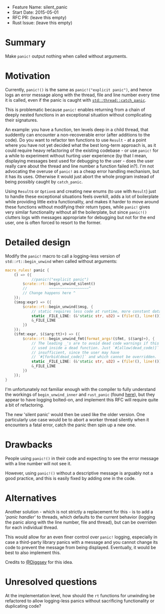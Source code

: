 - Feature Name: silent_panic
- Start Date: 2015-05-01
- RFC PR: (leave this empty)
- Rust Issue: (leave this empty)

# Summary

Make `panic!` output nothing when called without arguments.

# Motivation

Currently, `panic!()` is the same as `panic!("explicit panic")`, and hence logs an error message along with the thread, file and line number every time it is called, even if the panic is caught with [`std::thread::catch_panic`](http://doc.rust-lang.org/nightly/std/thread/fn.catch_panic.html). 

This is problematic because `panic!` enables returning from a chain of deeply nested functions in an exceptional situation without complicating their signatures.

An example: you have a function, ten levels deep in a child thread, that suddently can encounter a non-recoverable error (after additions to the code). Do you want to refactor ten functions to use `Result` - at a point where you have not yet decided what the best long-term approach is, as it could require heavy refactoring of the existing codebase - or use `panic!` for a while to experiment without hurting user experience (by that I mean, displaying messages best used for debugging to the user - does the user really care about the thread and line number a function failed in?). I'm not advocating the overuse of `panic!` as a cheap error handling mechanism, but it has its uses. Otherwise it would just abort the whole program instead of being possibly caught by `catch_panic`.

Using `Result`s or `Option`s and creating new enums (to use with `Result`) just to handle these exceptional situations feels overkill, adds a lot of boilerplate while providing little extra functionality, and makes it harder to move around these functions without modifying their return types, while `panic!` gives very similar functionality without all the boilerplate, but since `panic!()` clutters logs with messages appropriate for debugging but not for the end user, one is often forced to resort to the former.



# Detailed design

Modify the `panic!` macro to call a logging-less version of `std::rt::begin_unwind` when called without arguments:

```rust
macro_rules! panic {
    () => ({
    		//panic!("explicit panic")
        $crate::rt::begin_unwind_silent()
        //          ~~~~~~~~~~~~~~~~~~^
        // Change happens here ^
    });
    ($msg:expr) => ({
        $crate::rt::begin_unwind($msg, {
            // static requires less code at runtime, more constant data
            static _FILE_LINE: (&'static str, u32) = (file!(), line!());
            &_FILE_LINE
        })
    });
    ($fmt:expr, $($arg:tt)+) => ({
        $crate::rt::begin_unwind_fmt(format_args!($fmt, $($arg)+), {
            // The leading _'s are to avoid dead code warnings if this is
            // used inside a dead function. Just `#[allow(dead_code)]` is
            // insufficient, since the user may have
            // `#[forbid(dead_code)]` and which cannot be overridden.
            static _FILE_LINE: (&'static str, u32) = (file!(), line!());
            &_FILE_LINE
        })
    });
}
```

I'm unfortunately not familiar enough with the compiler to fully understand the workings of `begin_unwind_inner` and `rust_panic` (found [here](https://github.com/rust-lang/rust/blob/master/src/libstd/rt/unwind.rs)), but they appear to have logging bolted-on, and implement this RFC will require quite a bit of refactoring.

The new 'silent panic' would then be used like the older version. One particularly use case would be to abort a worker thread silently when it encounters a fatal error, catch the panic then spin up a new one.



# Drawbacks

People using `panic!()` in their code and expecting to see the error message with a line number will not see it.

However, using `panic!()` without a descriptive message is arguably not a good practice, and this is easily fixed by adding one in the code.



# Alternatives

Another solution - which is not strictly a replacement for this - is to add a '*panic handler*' to threads, which defaults to the current behavior (logging the panic along with the line number, file and thread), but can be overriden for each individual thread.

This would allow for an even finer control over `panic!` logging, especially in case a third-party library panics with a message and you cannot change its code to prevent the message from being displayed. Eventually, it would be best to also implement this.

Credits to [@Diggsey](https://github.com/Diggsey) for this idea. 

# Unresolved questions

At the implementation level, how should the `rt` functions for unwinding be refactored to allow logging-less panics without sacrificing functionality or duplicating code?
